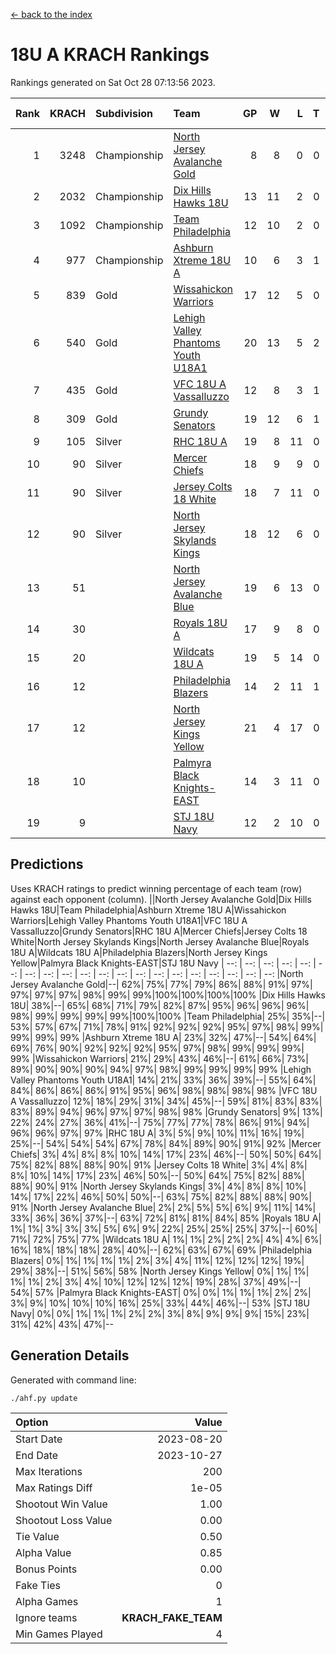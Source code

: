 [<- back to the index](readme.md)
# 18U A KRACH Rankings
Rankings generated on Sat Oct 28 07:13:56 2023.

Rank|KRACH|Subdivision|Team|GP|W|L|T|OTW|OTL|SoS|Exp Wins|Win Diff
---:|---:|:---|:---|---:|---:|---:|---:|---:|---:|---:|---:|---:
1|3248|Championship|[North Jersey Avalanche Gold](https://gamesheetstats.com/seasons/3659/teams/140737/schedule)|8|8|0|0|0|0|57|8.8|-0.0
2|2032|Championship|[Dix Hills Hawks 18U](https://gamesheetstats.com/seasons/3659/teams/140731/schedule)|13|11|2|0|1|0|436|11.9|0.0
3|1092|Championship|[Team Philadelphia](https://gamesheetstats.com/seasons/3659/teams/140745/schedule)|12|10|2|0|0|0|405|10.9|0.0
4|977|Championship|[Ashburn Xtreme 18U A](https://gamesheetstats.com/seasons/3659/teams/140730/schedule)|10|6|3|1|1|0|621|7.4|0.0
5|839|Gold|[Wissahickon Warriors](https://gamesheetstats.com/seasons/3659/teams/140748/schedule)|17|12|5|0|0|0|531|12.9|0.0
6|540|Gold|[Lehigh Valley Phantoms Youth U18A1](https://gamesheetstats.com/seasons/3659/teams/140734/schedule)|20|13|5|2|0|0|402|14.9|0.0
7|435|Gold|[VFC 18U A Vassalluzzo](https://gamesheetstats.com/seasons/3659/teams/140746/schedule)|12|8|3|1|2|1|299|9.4|0.0
8|309|Gold|[Grundy Senators](https://gamesheetstats.com/seasons/3659/teams/140732/schedule)|19|12|6|1|0|0|372|13.4|0.0
9|105|Silver|[RHC 18U A](https://gamesheetstats.com/seasons/3659/teams/140742/schedule)|19|8|11|0|0|1|470|8.9|0.0
10|90|Silver|[Mercer Chiefs](https://gamesheetstats.com/seasons/3659/teams/140735/schedule)|18|9|9|0|0|1|324|9.9|0.0
11|90|Silver|[Jersey Colts 18 White](https://gamesheetstats.com/seasons/3659/teams/140733/schedule)|18|7|11|0|0|2|668|7.9|0.0
12|90|Silver|[North Jersey Skylands Kings](https://gamesheetstats.com/seasons/3659/teams/140739/schedule)|18|12|6|0|1|1|374|12.9|0.0
13|51||[North Jersey Avalanche Blue](https://gamesheetstats.com/seasons/3659/teams/140736/schedule)|19|6|13|0|0|0|456|6.9|0.0
14|30||[Royals 18U A](https://gamesheetstats.com/seasons/3659/teams/140743/schedule)|17|9|8|0|1|0|114|9.9|0.0
15|20||[Wildcats 18U A](https://gamesheetstats.com/seasons/3659/teams/140747/schedule)|19|5|14|0|0|1|470|5.9|0.0
16|12||[Philadelphia Blazers](https://gamesheetstats.com/seasons/3659/teams/140741/schedule)|14|2|11|1|0|2|233|3.4|0.0
17|12||[North Jersey Kings Yellow](https://gamesheetstats.com/seasons/3659/teams/140738/schedule)|21|4|17|0|1|0|339|4.9|0.0
18|10||[Palmyra Black Knights-EAST](https://gamesheetstats.com/seasons/3659/teams/140740/schedule)|14|3|11|0|2|0|216|3.9|0.0
19|9||[STJ 18U Navy](https://gamesheetstats.com/seasons/3659/teams/140744/schedule)|12|2|10|0|0|0|219|2.9|0.0

## Predictions
Uses KRACH ratings to predict winning percentage of each team (row) against each opponent (column).
||North Jersey Avalanche Gold|Dix Hills Hawks 18U|Team Philadelphia|Ashburn Xtreme 18U A|Wissahickon Warriors|Lehigh Valley Phantoms Youth U18A1|VFC 18U A Vassalluzzo|Grundy Senators|RHC 18U A|Mercer Chiefs|Jersey Colts 18 White|North Jersey Skylands Kings|North Jersey Avalanche Blue|Royals 18U A|Wildcats 18U A|Philadelphia Blazers|North Jersey Kings Yellow|Palmyra Black Knights-EAST|STJ 18U Navy
| --: | --: | --: | --: | --: | --: | --: | --: | --: | --: | --: | --: | --: | --: | --: | --: | --: | --: | --: | --: 
|North Jersey Avalanche Gold|--| 62%| 75%| 77%| 79%| 86%| 88%| 91%| 97%| 97%| 97%| 97%| 98%| 99%| 99%|100%|100%|100%|100%
|Dix Hills Hawks 18U| 38%|--| 65%| 68%| 71%| 79%| 82%| 87%| 95%| 96%| 96%| 96%| 98%| 99%| 99%| 99%| 99%|100%|100%
|Team Philadelphia| 25%| 35%|--| 53%| 57%| 67%| 71%| 78%| 91%| 92%| 92%| 92%| 95%| 97%| 98%| 99%| 99%| 99%| 99%
|Ashburn Xtreme 18U A| 23%| 32%| 47%|--| 54%| 64%| 69%| 76%| 90%| 92%| 92%| 92%| 95%| 97%| 98%| 99%| 99%| 99%| 99%
|Wissahickon Warriors| 21%| 29%| 43%| 46%|--| 61%| 66%| 73%| 89%| 90%| 90%| 90%| 94%| 97%| 98%| 99%| 99%| 99%| 99%
|Lehigh Valley Phantoms Youth U18A1| 14%| 21%| 33%| 36%| 39%|--| 55%| 64%| 84%| 86%| 86%| 86%| 91%| 95%| 96%| 98%| 98%| 98%| 98%
|VFC 18U A Vassalluzzo| 12%| 18%| 29%| 31%| 34%| 45%|--| 59%| 81%| 83%| 83%| 83%| 89%| 94%| 96%| 97%| 97%| 98%| 98%
|Grundy Senators|  9%| 13%| 22%| 24%| 27%| 36%| 41%|--| 75%| 77%| 77%| 78%| 86%| 91%| 94%| 96%| 96%| 97%| 97%
|RHC 18U A|  3%|  5%|  9%| 10%| 11%| 16%| 19%| 25%|--| 54%| 54%| 54%| 67%| 78%| 84%| 89%| 90%| 91%| 92%
|Mercer Chiefs|  3%|  4%|  8%|  8%| 10%| 14%| 17%| 23%| 46%|--| 50%| 50%| 64%| 75%| 82%| 88%| 88%| 90%| 91%
|Jersey Colts 18 White|  3%|  4%|  8%|  8%| 10%| 14%| 17%| 23%| 46%| 50%|--| 50%| 64%| 75%| 82%| 88%| 88%| 90%| 91%
|North Jersey Skylands Kings|  3%|  4%|  8%|  8%| 10%| 14%| 17%| 22%| 46%| 50%| 50%|--| 63%| 75%| 82%| 88%| 88%| 90%| 91%
|North Jersey Avalanche Blue|  2%|  2%|  5%|  5%|  6%|  9%| 11%| 14%| 33%| 36%| 36%| 37%|--| 63%| 72%| 81%| 81%| 84%| 85%
|Royals 18U A|  1%|  1%|  3%|  3%|  3%|  5%|  6%|  9%| 22%| 25%| 25%| 25%| 37%|--| 60%| 71%| 72%| 75%| 77%
|Wildcats 18U A|  1%|  1%|  2%|  2%|  2%|  4%|  4%|  6%| 16%| 18%| 18%| 18%| 28%| 40%|--| 62%| 63%| 67%| 69%
|Philadelphia Blazers|  0%|  1%|  1%|  1%|  1%|  2%|  3%|  4%| 11%| 12%| 12%| 12%| 19%| 29%| 38%|--| 51%| 56%| 58%
|North Jersey Kings Yellow|  0%|  1%|  1%|  1%|  1%|  2%|  3%|  4%| 10%| 12%| 12%| 12%| 19%| 28%| 37%| 49%|--| 54%| 57%
|Palmyra Black Knights-EAST|  0%|  0%|  1%|  1%|  1%|  2%|  2%|  3%|  9%| 10%| 10%| 10%| 16%| 25%| 33%| 44%| 46%|--| 53%
|STJ 18U Navy|  0%|  0%|  1%|  1%|  1%|  2%|  2%|  3%|  8%|  9%|  9%|  9%| 15%| 23%| 31%| 42%| 43%| 47%|--

## Generation Details

Generated with command line:
```
./ahf.py update
```

| Option | Value |
| :----- | ----: |
| Start Date | 2023-08-20 |
| End Date | 2023-10-27 |
| Max Iterations | 200 |
| Max Ratings Diff | 1e-05 |
| Shootout Win Value | 1.00 |
| Shootout Loss Value | 0.00 |
| Tie Value | 0.50 |
| Alpha Value | 0.85 |
| Bonus Points | 0.00 |
| Fake Ties | 0 |
| Alpha Games | 1 |
| Ignore teams | __KRACH_FAKE_TEAM__ |
| Min Games Played | 4 |

